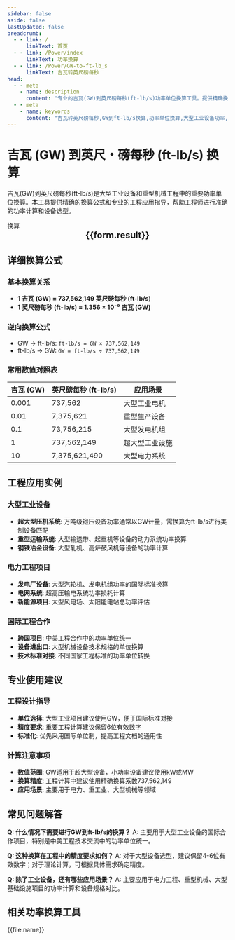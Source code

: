 ```yaml
---
sidebar: false
aside: false
lastUpdated: false
breadcrumb:
  - - link: /
      linkText: 首页
  - - link: /Power/index
      linkText: 功率换算
  - - link: /Power/GW-to-ft-lb_s
      linkText: 吉瓦转英尺磅每秒
head:
  - - meta
    - name: description
      content: "专业的吉瓦(GW)到英尺磅每秒(ft-lb/s)功率单位换算工具。提供精确换算公式、工程应用实例和详细技术说明，适用于大型工业设备、重型机械和国际工程项目的功率计算。"
  - - meta
    - name: keywords
      content: "吉瓦转英尺磅每秒,GW到ft-lb/s换算,功率单位换算,大型工业设备功率,重型机械动力系统,国际工程项目,电力工程计算,机械工程换算,工业设备选型,功率换算工具,ギガワット,フィートポンド毎秒,パワー変換"
---
```

# 吉瓦 (GW) 到英尺・磅每秒 (ft-lb/s) 换算

吉瓦(GW)到英尺磅每秒(ft-lb/s)是大型工业设备和重型机械工程中的重要功率单位换算。本工具提供精确的换算公式和专业的工程应用指导，帮助工程师进行准确的功率计算和设备选型。

<script setup>
const seoKey = [
  '吉瓦转英尺磅每秒', 'GW到ft-lb/s换算', '功率单位换算', '大型工业设备功率',
  '重型机械动力系统', '国际工程项目', '电力工程计算', '机械工程换算',
  '工业设备选型', '功率换算工具', 'ギガワット', 'フィートポンド毎秒', 'パワー変換'
]
import { onMounted,reactive,inject ,ref  } from 'vue'
import { NButton,NForm ,NFormItem,NInput,NInputNumber,NSelect,NCard,useMessage ,NGrid ,NGi } from 'naive-ui'
import { defineClientComponent } from 'vitepress'
import { Power } from '../../files';
const convert = inject('convert')
const options =  [
  { "label": "吉瓦 (GW)","value": "GW" },
  { "label": "英尺・磅每秒 (ft-lb/s)","value": "ft-lb/s" }
];
const formRef = ref(null);
const rules = {
  number:{
    required: true,
    type: 'number',
    trigger: "blur",
    message: '请输入数字'
  },
  to:{
    required: true,
    trigger: "select",
    message: '请选择转换单位'
  },
  from:{
    required: true,
    trigger: "select",
    message: '请选择原始单位'
  }
}
const form = reactive({
  number:null,
  to:'',
  from:'',
  result:'',
  title:'吉瓦转英尺磅每秒',
})
const convertHandler = (e) => {
   e.preventDefault();
  formRef.value?.validate((errors)=>{
    if (!errors) {
      form.result = `${form.number}${form.from} = ${convert(form.number).from(form.from).to(form.to)}${form.to}`
    }
  })
}
</script>

<n-card title="吉瓦(GW) ⇄ 英尺磅每秒(ft-lb/s) 功率换算器" embedded :bordered="false" hoverable>
  <n-form size="large" :model="form" ref='formRef' :rules="rules">
    <n-form-item label="数值"  path="number">
      <n-input-number size="large" style="width:100%" :min="0" v-model:value="form.number"   placeholder="请输入要换算的数值" />
    </n-form-item>
    <n-form-item label="从" path="from">
      <n-select  size="large" :options="options" v-model:value="form.from" placeholder="请选择原始单位" />
    </n-form-item>
    <n-form-item label="到" path="to">
      <n-select  size="large" :options="options" v-model:value="form.to" placeholder="请选择换算单位" />
    </n-form-item>
    <n-form-item>
      <n-button type="info" style="width:100%" @click="convertHandler">换算</n-button>
    </n-form-item>
  </n-form>
  <n-card  embedded :bordered="false" hoverable>
    <div  style="text-align:center;font-size:20px;">
      <strong>{{form.result}}</strong>
    </div>
  </n-card>
  <template #footer>
    <div style="display: flex; flex-wrap: wrap; gap: 8px; margin-top: 16px;">
      <span v-for="keyword in seoKey" :key="keyword" 
            style="background: #f0f0f0; padding: 4px 8px; border-radius: 4px; font-size: 12px; color: #666;">
        {{ keyword }}
      </span>
    </div>
  </template>
</n-card>

## 详细换算公式

### 基本换算关系
- **1 吉瓦 (GW) = 737,562,149 英尺磅每秒 (ft-lb/s)**
- **1 英尺磅每秒 (ft-lb/s) = 1.356 × 10⁻⁹ 吉瓦 (GW)**

### 逆向换算公式
- GW → ft-lb/s: `ft-lb/s = GW × 737,562,149`
- ft-lb/s → GW: `GW = ft-lb/s ÷ 737,562,149`

### 常用数值对照表
| 吉瓦 (GW) | 英尺磅每秒 (ft-lb/s) | 应用场景 |
|-----------|---------------------|----------|
| 0.001 | 737,562 | 大型工业电机 |
| 0.01 | 7,375,621 | 重型生产设备 |
| 0.1 | 73,756,215 | 大型发电机组 |
| 1 | 737,562,149 | 超大型工业设施 |
| 10 | 7,375,621,490 | 大型电力系统 |

## 工程应用实例

### 大型工业设备
- **超大型压机系统**: 万吨级锻压设备功率通常以GW计量，需换算为ft-lb/s进行美制设备匹配
- **重型运输系统**: 大型输送带、起重机等设备的动力系统功率换算
- **钢铁冶金设备**: 大型轧机、高炉鼓风机等设备的功率计算

### 电力工程项目
- **发电厂设备**: 大型汽轮机、发电机组功率的国际标准换算
- **电网系统**: 超高压输电系统功率损耗计算
- **新能源项目**: 大型风电场、太阳能电站总功率评估

### 国际工程合作
- **跨国项目**: 中美工程合作中的功率单位统一
- **设备进出口**: 大型机械设备技术规格的单位换算
- **技术标准对接**: 不同国家工程标准的功率单位转换

## 专业使用建议

### 工程设计指导
- **单位选择**: 大型工业项目建议使用GW，便于国际标准对接
- **精度要求**: 重要工程计算建议保留6位有效数字
- **标准化**: 优先采用国际单位制，提高工程文档的通用性

### 计算注意事项
- **数值范围**: GW适用于超大型设备，小功率设备建议使用kW或MW
- **换算精度**: 工程计算中建议使用精确换算系数737,562,149
- **应用场景**: 主要用于电力、重工业、大型机械等领域

## 常见问题解答

**Q: 什么情况下需要进行GW到ft-lb/s的换算？**
A: 主要用于大型工业设备的国际合作项目，特别是中美工程技术交流中的功率单位统一。

**Q: 这种换算在工程中的精度要求如何？**
A: 对于大型设备选型，建议保留4-6位有效数字；对于理论计算，可根据具体需求确定精度。

**Q: 除了工业设备，还有哪些应用场景？**
A: 主要应用于电力工程、重型机械、大型基础设施项目的功率计算和设备规格对比。

## 相关功率换算工具
<n-grid x-gap="12" :cols="2">
  <n-gi v-for="(file,index) in Power" :key="index">
    <n-button
      text
      tag="a"
      :href="file.path"
      type="info"
    >
      {{file.name}}
    </n-button>
  </n-gi>
</n-grid>